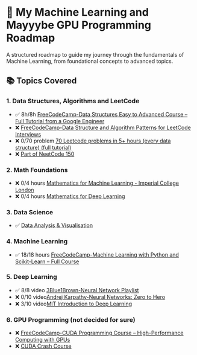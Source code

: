 # 🧠 My Machine Learning and Mayyybe GPU Programming Roadmap

A structured roadmap to guide my journey through the fundamentals of Machine Learning, from foundational concepts to advanced topics.

## 📚 Topics Covered

### 1. Data Structures, Algorithms and LeetCode
- ✅ 8h/8h [FreeCodeCamp-Data Structures Easy to Advanced Course – Full Tutorial from a Google Engineer](https://www.youtube.com/watch?v=RBSGKlAvoiM&t=91s)
- ❌ [FreeCodeCamp-Data Structure and Algorithm Patterns for LeetCode Interviews](https://www.youtube.com/watch?v=Z_c4byLrNBU)
- ❌ 0/70 problem [70 Leetcode problems in 5+ hours (every data structure) (full tutorial)](https://www.youtube.com/watch?v=lvO88XxNAzs)
- ❌ [Part of NeetCode 150](https://www.youtube.com/playlist?list=PLa64gMHij0a4p9RoSEkK1seujlyPQmpYu)

### 2. Math Foundations  
- ❌ 0/4 hours [Mathematics for Machine Learning - Imperial College London](https://www.youtube.com/playlist?list=PLiiljHvN6z1_o1ztXTKWPrShrMrBLo5P3)
- ❌ 0/4 hours [Mathematics for Deep Learning](https://www.youtube.com/playlist?list=PLB1nTQo4_y6tboe4_4HrYD7ipMlzrhCJ8)

### 3. Data Science  
- ✅ [Data Analysis & Visualisation](https://www.youtube.com/playlist?list=PL9n0l8rSshSnragNblKDBsT8Xu3otp3jA)

### 4. Machine Learning  
- ✅ 18/18 hours [FreeCodeCamp-Machine Learning with Python and Scikit-Learn – Full Course](https://www.youtube.com/watch?v=hDKCxebp88A&t)

### 5. Deep Learning  
- ✅ 8/8 video [3Blue1Brown-Neural Network Playlist](https://www.youtube.com/playlist?list=PLZHQObOWTQDNU6R1_67000Dx_ZCJB-3pi)
- ❌ 0/10 video[Andrej Karpathy-Neural Networks: Zero to Hero](https://www.youtube.com/playlist?list=PLAqhIrjkxbuWI23v9cThsA9GvCAUhRvKZ)
- ❌ 3/10 video[MIT Introduction to Deep Learning](https://www.youtube.com/playlist?list=PLtBw6njQRU-rwp5__7C0oIVt26ZgjG9NI)

### 6. GPU Programming  (not decided for sure)
- ❌ [FreeCodeCamp-CUDA Programming Course – High-Performance Computing with GPUs](https://www.youtube.com/watch?v=86FAWCzIe_4&t=25219s)
- ❌ [CUDA Crash Course](https://www.youtube.com/playlist?list=PLxNPSjHT5qvtYRVdNN1yDcdSl39uHV_sU)
